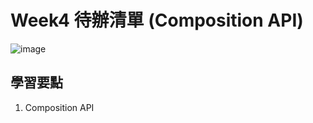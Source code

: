 # Week4 待辦清單 (Composition API)

![image](https://user-images.githubusercontent.com/27886174/147538932-6b064819-eef8-4f85-88ab-084171b42230.png)

## 學習要點
1. Composition API
